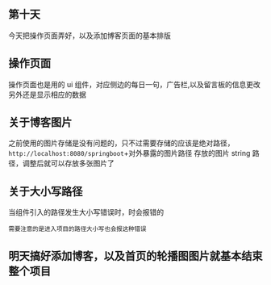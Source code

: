 ## 第十天

今天把操作页面弄好，以及添加博客页面的基本排版

## 操作页面

操作页面也是用的 ui 组件，对应侧边的每日一句，广告栏,以及留言板的信息更改
另外还是显示相应的数据

## 关于博客图片

之前使用的图片存储是没有问题的，只不过需要存储的应该是绝对路径，`http://localhost:8080/springboot`+对外暴露的图片路径
存放的图片 string 路径，调整后就可以存放多张图片了

## 关于大小写路径

当组件引入的路径发生大小写错误时，时会报错的

`需要注意的是进入项目的路径大小写也会报这种错误`

## 明天搞好添加博客，以及首页的轮播图图片就基本结束整个项目
